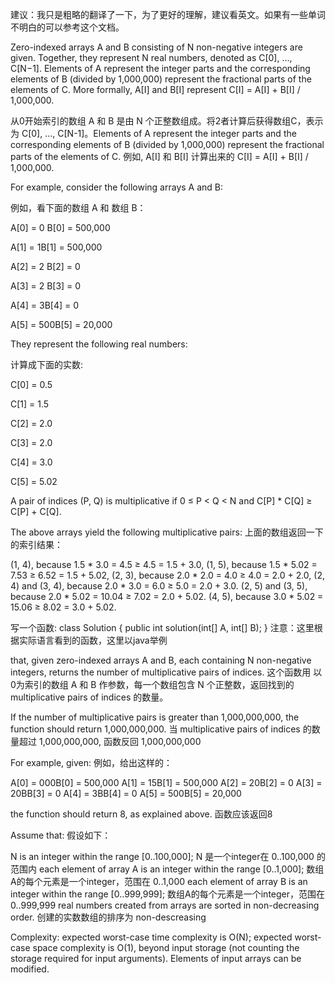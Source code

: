 建议：我只是粗略的翻译了一下，为了更好的理解，建议看英文。如果有一些单词不明白的可以参考这个文档。

Zero-indexed arrays A and B consisting of N non-negative integers are given.
Together, they represent N real numbers, denoted as C[0], ..., C[N−1]. Elements
of A represent the integer parts and the corresponding elements of B (divided
by 1,000,000) represent the fractional parts of the elements of C. More
formally, A[I] and B[I] represent C[I] = A[I] + B[I] / 1,000,000.

从0开始索引的数组 A 和 B 是由 N 个正整数组成。将2者计算后获得数组C，表示为
C[0], ..., C[N-1]。Elements of A represent the integer parts and the
corresponding elements of B (divided by 1,000,000) represent the fractional
parts of the elements of C. 例如, A[I] 和 B[I] 计算出来的 C[I] = A[I] + B[I] /
1,000,000.

For example, consider the following arrays A and B:

例如，看下面的数组 A 和 数组 B：

  A[0] = 0  B[0] = 500,000
  
  A[1] = 1B[1] = 500,000
  
  A[2] = 2  B[2] = 0
  
  A[3] = 2  B[3] = 0
  
  A[4] = 3B[4] = 0
  
  A[5] = 500B[5] = 20,000

They represent the following real numbers:

计算成下面的实数:

  C[0] = 0.5
  
  C[1] = 1.5
  
  C[2] = 2.0
  
  C[3] = 2.0
  
  C[4] = 3.0
  
  C[5] = 5.02

A pair of indices (P, Q) is multiplicative if 0 ≤ P < Q < N and C[P] * C[Q] ≥
C[P] + C[Q].

The above arrays yield the following multiplicative pairs:
上面的数组返回一下的索引结果：

(1, 4), because 1.5 * 3.0 = 4.5 ≥ 4.5 = 1.5 + 3.0,
(1, 5), because 1.5 * 5.02 = 7.53 ≥ 6.52 = 1.5 + 5.02,
(2, 3), because 2.0 * 2.0 = 4.0 ≥ 4.0 = 2.0 + 2.0,
(2, 4) and (3, 4), because 2.0 * 3.0 = 6.0 ≥ 5.0 = 2.0 + 3.0.
(2, 5) and (3, 5), because 2.0 * 5.02 = 10.04 ≥ 7.02 = 2.0 + 5.02.
(4, 5), because 3.0 * 5.02 = 15.06 ≥ 8.02 = 3.0 + 5.02.

写一个函数:
class Solution { public int solution(int[] A, int[] B); }
注意：这里根据实际语言看到的函数，这里以java举例

that, given zero-indexed arrays A and B, each containing N non-negative
integers, returns the number of multiplicative pairs of indices.
这个函数用 以0为索引的数组 A 和 B 作参数，每一个数组包含 N 个正整数，返回找到的
multiplicative pairs of indices 的数量。

If the number of multiplicative pairs is greater than 1,000,000,000, the
function should return 1,000,000,000.
当 multiplicative pairs of indices 的数量超过 1,000,000,000, 函数反回
1,000,000,000

For example, given:
例如，给出这样的：

  A[0] = 000B[0] = 500,000
  A[1] = 15B[1] = 500,000
  A[2] = 20B[2] = 0
  A[3] = 20BB[3] = 0
  A[4] = 3BB[4] = 0
  A[5] = 500B[5] = 20,000

the function should return 8, as explained above.
函数应该返回8

Assume that:
假设如下：

N is an integer within the range [0..100,000];
N 是一个integer在 0..100,000 的范围内
each element of array A is an integer within the range [0..1,000];
数组A的每个元素是一个integer，范围在 0..1,000
each element of array B is an integer within the range [0..999,999];
数组A的每个元素是一个integer，范围在 0..999,999
real numbers created from arrays are sorted in non-decreasing order.
创建的实数数组的排序为 non-descreasing

Complexity:
expected worst-case time complexity is O(N);
expected worst-case space complexity is O(1), beyond input storage (not
counting the storage required for input arguments).
Elements of input arrays can be modified.

